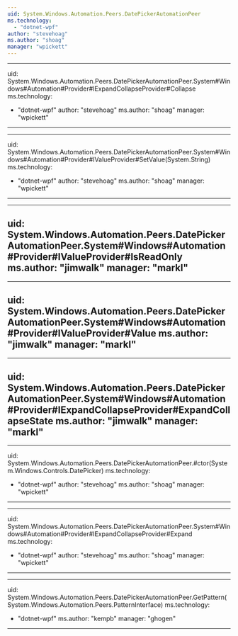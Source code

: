 ```yaml
---
uid: System.Windows.Automation.Peers.DatePickerAutomationPeer
ms.technology: 
  - "dotnet-wpf"
author: "stevehoag"
ms.author: "shoag"
manager: "wpickett"
---
```


---
uid: System.Windows.Automation.Peers.DatePickerAutomationPeer.System#Windows#Automation#Provider#IExpandCollapseProvider#Collapse
ms.technology: 
  - "dotnet-wpf"
author: "stevehoag"
ms.author: "shoag"
manager: "wpickett"
---

---
uid: System.Windows.Automation.Peers.DatePickerAutomationPeer.System#Windows#Automation#Provider#IValueProvider#SetValue(System.String)
ms.technology: 
  - "dotnet-wpf"
author: "stevehoag"
ms.author: "shoag"
manager: "wpickett"
---

---
uid: System.Windows.Automation.Peers.DatePickerAutomationPeer.System#Windows#Automation#Provider#IValueProvider#IsReadOnly
ms.author: "jimwalk"
manager: "markl"
---

---
uid: System.Windows.Automation.Peers.DatePickerAutomationPeer.System#Windows#Automation#Provider#IValueProvider#Value
ms.author: "jimwalk"
manager: "markl"
---

---
uid: System.Windows.Automation.Peers.DatePickerAutomationPeer.System#Windows#Automation#Provider#IExpandCollapseProvider#ExpandCollapseState
ms.author: "jimwalk"
manager: "markl"
---

---
uid: System.Windows.Automation.Peers.DatePickerAutomationPeer.#ctor(System.Windows.Controls.DatePicker)
ms.technology: 
  - "dotnet-wpf"
author: "stevehoag"
ms.author: "shoag"
manager: "wpickett"
---

---
uid: System.Windows.Automation.Peers.DatePickerAutomationPeer.System#Windows#Automation#Provider#IExpandCollapseProvider#Expand
ms.technology: 
  - "dotnet-wpf"
author: "stevehoag"
ms.author: "shoag"
manager: "wpickett"
---

---
uid: System.Windows.Automation.Peers.DatePickerAutomationPeer.GetPattern(System.Windows.Automation.Peers.PatternInterface)
ms.technology: 
  - "dotnet-wpf"
ms.author: "kempb"
manager: "ghogen"
---
